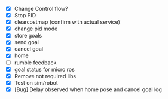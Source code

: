 - [x] Change Control flow?
- [x] Stop PID
- [x] clearcostmap (confirm with actual service)
- [x] change pid mode
- [x] store goals
- [x] send goal
- [x] cancel goal
- [x] home
- [ ] rumble feedback  
- [x] goal status for micro ros
- [x] Remove not required libs
- [x] Test on sim/robot
- [x] [Bug] Delay observed when home pose and cancel goal log